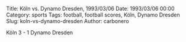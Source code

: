 Title: Köln vs. Dynamo Dresden, 1993/03/06
Date: 1993/03/06 00:00
Category: sports
Tags: football, football scores, Köln, Dynamo Dresden
Slug: koln-vs-dynamo-dresden
Author: carbonero


Köln 3 - 1 Dynamo Dresden
